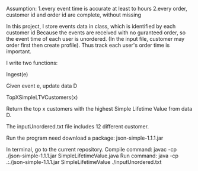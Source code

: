 Assumption:
1.every event time is accurate at least to hours
2.every order, customer id and order id are complete, without missing

In this project, I store events data in class, which is identified by each customer id
Because the events are received with no guranteed order, so the event time of each user is unordered.
(In the input file, customer may order first then create profile).
Thus track each user's order time is important.

I write two functions:

Ingest(e)

Given event e, update data D

TopXSimpleLTVCustomers(x)

Return the top x customers with the highest Simple Lifetime Value from data D.

The inputUnordered.txt file includes 12 different customer.


Run the program need download a package: json-simple-1.1.1.jar

In terminal, go to the current repository.
Compile command: javac -cp ./json-simple-1.1.1.jar SimpleLifetimeValue.java
Run command: java -cp .:./json-simple-1.1.1.jar SimpleLifetimeValue ./inputUnordered.txt
